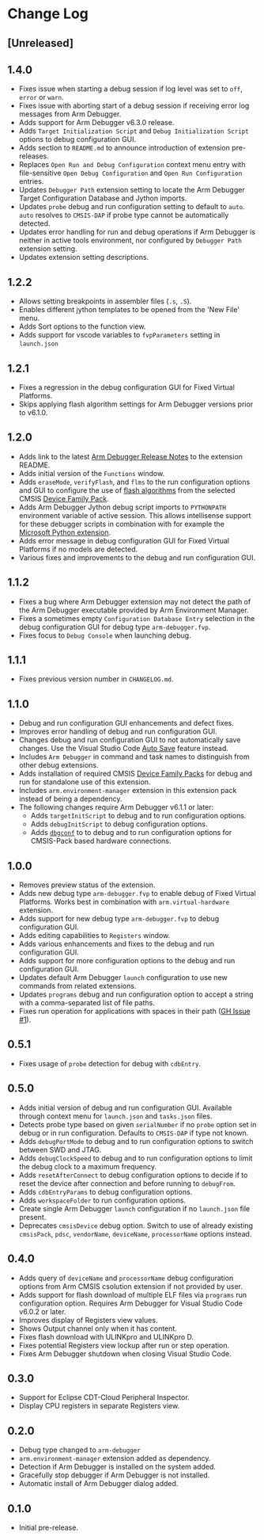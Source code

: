 # Change Log

## [Unreleased]

## 1.4.0
- Fixes issue when starting a debug session if log level was set to `off`, `error` or `warn`.
- Fixes issue with aborting start of a debug session if receiving error log messages from Arm Debugger.
- Adds support for Arm Debugger v6.3.0 release.
- Adds `Target Initialization Script` and `Debug Initialization Script` options to debug configuration GUI.
- Adds section to `README.md` to announce introduction of extension pre-releases.
- Replaces `Open Run and Debug Configuration` context menu entry with file-sensitive `Open Debug Configuration` and `Open Run Configuration` entries.
- Updates `Debugger Path` extension setting to locate the Arm Debugger Target Configuration Database and Jython imports.
- Updates `probe` debug and run configuration setting to default to `auto`. `auto` resolves to `CMSIS-DAP` if probe type cannot be automatically detected.
- Updates error handling for run and debug operations if Arm Debugger is neither in active tools environment, nor configured by `Debugger Path` extension setting.
- Updates extension setting descriptions.

## 1.2.2
- Allows setting breakpoints in assembler files (`.s`, `.S`).
- Enables different jython templates to be opened from the 'New File' menu.
- Adds Sort options to the function view.
- Adds support for vscode variables to `fvpParameters` setting in `launch.json`

## 1.2.1
- Fixes a regression in the debug configuration GUI for Fixed Virtual Platforms.
- Skips applying flash algorithm settings for Arm Debugger versions prior to v6.1.0.

## 1.2.0
- Adds link to the latest [Arm Debugger Release Notes](https://developer.arm.com/documentation/109667/latest) to the extension README.
- Adds initial version of the `Functions` window.
- Adds `eraseMode`, `verifyFlash`, and `flms` to the run configuration options and GUI to configure the use of [flash algorithms](https://open-cmsis-pack.github.io/Open-CMSIS-Pack-Spec/main/html/flashAlgorithm.html) from the selected CMSIS [Device Family Pack](https://open-cmsis-pack.github.io/Open-CMSIS-Pack-Spec/main/html/cp_PackTutorial.html#createPack_DFP).
- Adds Arm Debugger Jython debug script imports to `PYTHONPATH` environment variable of active session. This allows intellisense support for these debugger scripts in combination with for example the [Microsoft Python extension](https://marketplace.visualstudio.com/items?itemName=ms-python.python).
- Adds error message in debug configuration GUI for Fixed Virtual Platforms if no models are detected.
- Various fixes and improvements to the debug and run configuration GUI.

## 1.1.2
- Fixes a bug where Arm Debugger extension may not detect the path of the Arm Debugger executable provided by Arm Environment Manager.
- Fixes a sometimes empty `Configuration Database Entry` selection in the debug configuration GUI for debug type `arm-debugger.fvp`.
- Fixes focus to `Debug Console` when launching debug.

## 1.1.1
- Fixes previous version number in `CHANGELOG.md`.

## 1.1.0
- Debug and run configuration GUI enhancements and defect fixes.
- Improves error handling of debug and run configuration GUI.
- Changes debug and run configuration GUI to not automatically save changes. Use the Visual Studio Code [Auto Save](https://code.visualstudio.com/docs/editor/codebasics#_save-auto-save) feature instead.
- Includes `Arm Debugger` in command and task names to distinguish from other debug extensions.
- Adds installation of required CMSIS [Device Family Packs](https://open-cmsis-pack.github.io/Open-CMSIS-Pack-Spec/main/html/cp_PackTutorial.html#createPack_DFP) for debug and run for standalone use of this extension.
- Includes `arm.environment-manager` extension in this extension pack instead of being a dependency.
- The following changes require Arm Debugger v6.1.1 or later:
  - Adds `targetInitScript` to debug and to run configuration options.
  - Adds `debugInitScript` to debug configuration options.
  - Adds [`dbgconf`](https://open-cmsis-pack.github.io/Open-CMSIS-Pack-Spec/main/html/dbg_debug_sqns.html#dbg_sqns_dbgconf) to to debug and to run configuration options for CMSIS-Pack based hardware connections.

## 1.0.0
- Removes preview status of the extension.
- Adds new debug type `arm-debugger.fvp` to enable debug of Fixed Virtual Platforms. Works best in combination with `arm.virtual-hardware` extension.
- Adds support for new debug type `arm-debugger.fvp` to debug configuration GUI.
- Adds editing capabilities to `Registers` window.
- Adds various enhancements and fixes to the debug and run configuration GUI.
- Adds support for more configuration options to the debug and run configuration GUI.
- Updates default Arm Debugger `launch` configuration to use new commands from related extensions.
- Updates `programs` debug and run configuration option to accept a string with a comma-separated list of file paths.
- Fixes run operation for applications with spaces in their path ([GH Issue #1](https://github.com/ARM-software/vscode-arm-debugger/issues/1)).

## 0.5.1
- Fixes usage of `probe` detection for debug with `cdbEntry`.

## 0.5.0
- Adds initial version of debug and run configuration GUI. Available through context menu for `launch.json` and `tasks.json` files.
- Detects probe type based on given `serialNumber` if no `probe` option set in debug or in run configuration. Defaults to `CMSIS-DAP` if type not known.
- Adds `debugPortMode` to debug and to run configuration options to switch between SWD and JTAG.
- Adds `debugClockSpeed` to debug and to run configuration options to limit the debug clock to a maximum frequency.
- Adds `resetAfterConnect` to debug configuration options to decide if to reset the device after connection and before running to `debugFrom`.
- Adds `cdbEntryParams` to debug configuration options.
- Adds `workspaceFolder` to run configuration options.
- Create single Arm Debugger `launch` configuration if no `launch.json` file present.
- Deprecates `cmsisDevice` debug option. Switch to use of already existing `cmsisPack`, `pdsc`, `vendorName`, `deviceName`, `processorName` options instead.

## 0.4.0
- Adds query of `deviceName` and `processorName` debug configuration options from Arm CMSIS csolution extension if not provided by user.
- Adds support for flash download of multiple ELF files via `programs` run configuration option. Requires Arm Debugger for Visual Studio Code v6.0.2 or later.
- Improves display of Registers view values.
- Shows Output channel only when it has content.
- Fixes flash download with ULINKpro and ULINKpro D.
- Fixes potential Registers view lockup after run or step operation.
- Fixes Arm Debugger shutdown when closing Visual Studio Code.

## 0.3.0
- Support for Eclipse CDT-Cloud Peripheral Inspector.
- Display CPU registers in separate Registers view.

## 0.2.0
- Debug type changed to `arm-debugger`
- `arm.environment-manager` extension added as dependency.
- Detection if Arm Debugger is installed on the system added.
- Gracefully stop debugger if Arm Debugger is not installed.
- Automatic install of Arm Debugger dialog added.

## 0.1.0
- Initial pre-release.
